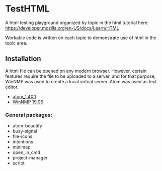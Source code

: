 # TestHTML

A html testing playground organized by topic in the html tutorial here: https://developer.mozilla.org/en-US/docs/Learn/HTML

Workable code is written on each topic to demonstrate use of html in the topic area.

## Installation

A html file can be opened on any modern browser. However, certain features require the file to be uploaded to a server, and for that purpose, WinNMP was used to create a local virtual server. Atom was used as text editor.

* [atom_1.40.1](https://atom.io/)
* [WinNMP 19.06](https://winnmp.wtriple.com/)

### General packages:

* atom-beautify
* busy-signal
* file-icons
* intentions
* minimap
* open_in_cmd
* project-manager
* script
